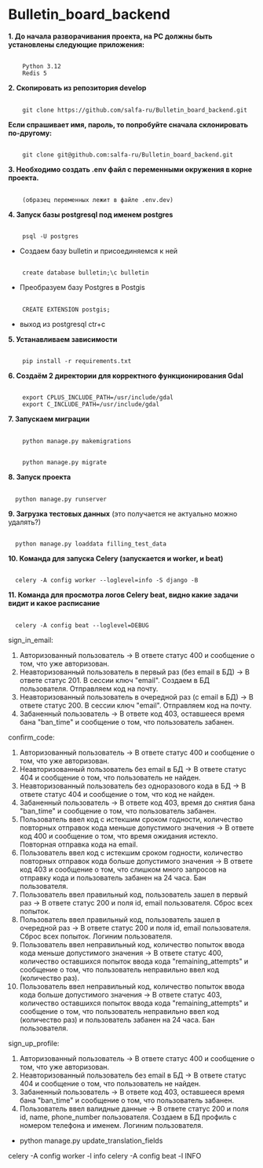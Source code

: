 # Bulletin_board_backend
__1. До начала разворачивания проекта, на PC должны быть установлены следующие приложения:__
##
        Python 3.12
        Redis 5
__2. Скопировать из репозитория develop__
##
        git clone https://github.com/salfa-ru/Bulletin_board_backend.git
__Если спрашивает имя, пароль, то попробуйте сначала склонировать по-другому:__
##
        git clone git@github.com:salfa-ru/Bulletin_board_backend.git
__3. Необходимо создать .env  файл с переменными окружения в корне проекта.__
##
        (образец переменных лежит в файле .env.dev)
__4. Запуск базы postgresql под именем postgres__
##
        psql -U postgres
- Создаем базу bulletin и присоединяемся к ней
##
        create database bulletin;\c bulletin
- Преобразуем базу Postgres в Postgis
## 
        CREATE EXTENSION postgis;
- выход из postgresql ctr+c

__5. Устанавливаем зависимости__
##
        pip install -r requirements.txt

__6. Создаём 2 директории для корректного функционирования Gdal__
##
        export CPLUS_INCLUDE_PATH=/usr/include/gdal
        export C_INCLUDE_PATH=/usr/include/gdal

__7. Запускаем миграции__
##
        python manage.py makemigrations
##
        python manage.py migrate

__8. Запуск проекта__
##
      python manage.py runserver

__9. Загрузка тестовых данных__ (это получается не актуально можно удалять?)
##
      python manage.py loaddata filling_test_data

__10. Команда для запуска Celery (запускается и worker, и beat)__
##
      celery -A config worker --loglevel=info -S django -B

__11. Команда для просмотра логов Celery beat, видно какие задачи видит и какое расписание__
##
      celery -A config beat --loglevel=DEBUG

sign_in_email:
1. Авторизованный пользователь -> В ответе статус 400 и сообщение о том, что уже авторизован.
2. Неавторизованный пользователь в первый раз (без email в БД) -> В ответе статус 201. В сессии ключ "email". Создаем в БД пользователя. Отправляем код на почту.
3. Неавторизованный пользователь в очередной раз (с email в БД) -> В ответе статус 200. В сессии ключ "email". Отправляем код на почту.
4. Забаненный пользователь -> В ответе код 403, оставшееся время бана "ban_time" и сообщение о том, что пользователь забанен.


confirm_code:
1. Авторизованный пользователь -> В ответе статус 400 и сообщение о том, что уже авторизован.
2. Неавторизованный пользователь без email в БД -> В ответе статус 404 и сообщение о том, что пользователь не найден.
3. Неавторизованный пользователь без одноразового кода в БД -> В ответе статус 404 и сообщение о том, что код не найден.
4. Забаненный пользователь -> В ответе код 403, время до снятия бана "ban_time" и сообщение о том, что пользователь забанен.
5. Пользователь ввел код с истекшим сроком годности, количество повторных отправок кода меньше допустимого значения -> В ответе код 400 и сообщение о том, что время ожидания истекло. Повторная отправка кода на email.
6. Пользователь ввел код с истекшим сроком годности, количество повторных отправок кода больше допустимого значения -> В ответе код 403 и сообщение о том, что слишком много запросов на отправку кода и пользователь забанен на 24 часа. Бан пользователя.
7. Пользователь ввел правильный код, пользователь зашел в первый раз -> В ответе статус 200 и поля id, email пользователя. Сброс всех попыток. 
8. Пользователь ввел правильный код, пользователь зашел в очередной раз -> В ответе статус 200 и поля id, email пользователя. Сброс всех попыток. Логиним пользователя.
9. Пользователь ввел неправильный код, количество попыток ввода кода меньше допустимого значения -> В ответе статус 400, количество оставшихся попыток ввода кода "remaining_attempts" и сообщение о том, что пользователь неправильно ввел код (количество раз).
10. Пользователь ввел неправильный код, количество попыток ввода кода больше допустимого значения -> В ответе статус 403, количество оставшихся попыток ввода кода "remaining_attempts" и сообщение о том, что пользователь неправильно ввел код (количество раз) и пользователь забанен на 24 часа. Бан пользователя.


sign_up_profile:
1. Авторизованный пользователь -> В ответе статус 400 и сообщение о том, что уже авторизован.
2. Неавторизованный пользователь без email в БД -> В ответе статус 404 и сообщение о том, что пользователь не найден.
3. Забаненный пользователь -> В ответе код 403, оставшееся время бана "ban_time" и сообщение о том, что пользователь забанен.
4. Пользователь ввел валидные данные -> В ответе статус 200 и поля id, name, phone_number пользователя. Создаем в БД профиль с номером телефона и именем. Логиним пользователя.

- python manage.py update_translation_fields

celery -A config worker -l info
celery -A config beat -l INFO
